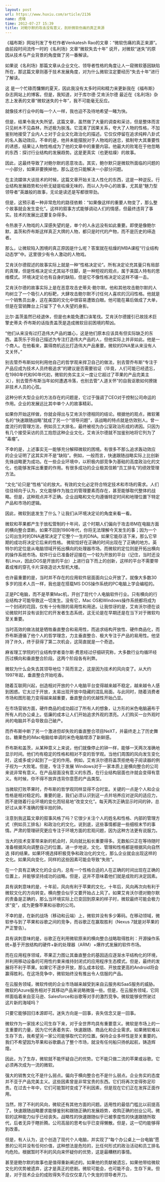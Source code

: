 ```yaml
---
layout: post
url: https://www.huxiu.com/article/2136
name: 虎嗅
time: 2012-07-27 15:39
title: 对鲍尔默的攻击没有意义，剖析微软伤痛的真正来源
---
```

《福布斯》网站刊发了专栏作者Venkatesh Rao的文章：“微软伤痛的真正来源”。由前段时间流传一时的《名利场》文章“微软失去十年” 说开，对微软“迷失”的原因从技术与产业背景的角度做了另一番解读。

如果说《名利场》那篇文章从企业文化、领导者性格的角度让人一窥微软基因缺陷所在，那这篇文章则基于技术发展角度，对为什么微软注定要经历“失去十年”进行了解读。

这 是一个忙碌而慵懒的夏天，因此我没有太多时间和精力来更新我在《福布斯》杂志网站上的博客。但是，我知道，对于库尔德·艾肯沃尔德 最近在《名利场》杂志上发表的文章“微软迷失的十年”，我不可能毫无反应。

就像技术行业中的每一个人一样，我也迫不及待地希望一睹为快。

但是，结果令我大失所望。这篇文章，虽然做了大量的调查和采访，但是整体而言只见树木不见森林，所述极为肤浅。它混淆了因果关系，夸大了人物的性格，不加鉴别地接受了业内人士对于企业文化政治化的描述。它仅仅停留在追求纯粹八卦式的名人轰动效应。不幸的是，他并未能摆脱对于人物戏的迷恋，抵制夸大其重要性的诱惑，结果让人物性格成为了他的文章中的重要内容。他最大的败笔在于他忽略的东西：探讨行业结构的发展趋势。这是更真实（也更枯燥）的故事。

因此，这最终导致了对鲍尔默的恶意攻击。其实，鲍尔默只是微软所面临的问题的一小部分，如果非要换掉他，那么这也只能解决一小部分问题。

在主流媒体大谈技术的时候，这篇文章开始关注人性化的东西，这是一种逆反。行业结构发展趋势和分析无疑是枯燥无味的，而以人为中心的故事，尤其是“魅力型领导者”英雄般的故事，无论是读还是写都很带劲。

但是，这预示着一种非常危险的路径依赖：“如果像这样的重要人物变了，那么整个故事就会发生变化”。这样的叙事方式能够调动人们的情感，但最终违背了事实。技术的发展比这要复杂得多。

令热衷于人物戏的人深感失望的是，单个的人永远没有如此重要。即使是像鲍尔默、盖茨和乔布斯这样真正大牌的人物，都只是时代的产物，而不是历史的缔造者。

那么，让微软陷入困境的真正原因是什么呢？答案就在枯燥的MBA课程“行业结构动态学”中。这里很少有令人激动的人物戏。

艾肯沃尔德叙述的故事实际上就是一种“性格决定论”。所有决定论充其量只有局部的真理，但是性格决定论尤其站不住脚，是一种短视的观点，属于美国人特有的思维模式。环境决定论也有自身的缺陷，但是它不像性格决定论这样不堪一击。

艾肯沃尔德的故事实际上是在恶意攻击史蒂夫·鲍尔默。他和其他攻击鲍尔默的人均树立了一个吸引人的标靶，大肆攻击鲍尔默不讨任何人喜欢的沉闷性格。他就是一个销售员出身，这在美国的文化中很容易遭致白眼。他可能在幕后做成了大单，但是在营销舞台上只留下了令人失望的身影。

比尔·盖茨虽然已经退休，但是也未能免遭口诛笔伐。艾肯沃尔德援引已故技术巨擎史蒂夫·乔布斯的话指责盖茨是造成微软目前困境的帮凶。

“他们从来没有过打造伟大产品的雄心，这是他们原本应该具有但实际缺乏的东西。盖茨乐于将自己描述为专注打造伟大产品的人，但他实际上并非如此。他是一个商人。在他看来，赢得商机远比打造伟大产品重要。微软的DNA里从来没有人文关怀。”

别去管乔布斯如何利用他自己的哲学观来捍卫自己的做法，别去管乔布斯“专注于产品应成为技术人员终极追求”的建议是否需要验证（毕竟，人们可能已经遗忘，在1980年代和90年代初，微软的务实主义一度让它超过了苹果的产品完美主义），别去管乔布斯当年如何遭遇冷落，也别去管“人道关怀”的自我讴歌如何撩拨非技术人员的心弦。

这种分析大型企业的方法存在的问题是，它过于强调了CEO对于控制公司命运的作用。企业的发展远比其中单个人的故事精彩。

如果你开始这样做，你就会得出与艾肯沃尔德相同的结论。根据他的观点，微软著名的“快速跟随战略”就成了另一个“领导问题”，该战略的特点就是仿效别人。曾一度流行的管理方法，例如员工大排名，最终被视为办公室政治形成的诱因。只因为有几个接受采访的员工抱怨这种企业文化，艾肯沃尔德就不加鉴别地将它列为了 “毒瘤”。

不幸的是，上述事实无一能够充分解释微软的困境。有很多不那么追求轰动效应 的企业证明了这其实并不是“缺陷”。例如，一般而言，快速跟随战略实际上比创新先锋战略更为成功。在一些企业环境中，以积极内部竞争为基础的高度政治化的文化，也能够发挥出重要的作用。有很多成功的企业极其信赖“员工排名”的绩效管理方法。

“文化”论只是“性格”论的放大。有效的文化必定符合特定技术和市场的需求。人们往往倾向于认为，文化能够作为独立的管理要素而存在，甚至能够取代整体的战略。但是，这种观点并不正确。企业战略和文化均遵循特定时间和地理位置下特定产品和市场的逻辑。

因此，微软到底发生了什么？让我们从环境决定论的角度来看一看。

微软和苹果都产生于放松管制的十年间，这个时期人们偏向于攻击IBM在电脑方面的横向整合垄断。如果不回到1980年代，你将无法理解今天发生的事；因为一个公司出生时的DNA通常决定了它整个一生的DNA。如果它能存活下来，那么它早期的成功将决定它后来的性格。 微软恰好在正确的时间出现在了正确的地方。英特尔的定位是从电脑领域开拓出横向的处理器市场。而微软的定位则是开拓出横向的操作系统市场。软件行业已准备好迎接在一个较为开放的平台（记住，当时还没有Linux，因此DOS是开放的平台）上进行自下而上的创新，这样的平台不需要带着成堆的穿孔卡片深夜造访大型机大楼。

也许最重要的是，当时并不存在的应用软件层面面向公众开放了。就像大多数30多岁的技术人员一样，我也是在搭载MS DOS操作系统的PC电脑上学会编程的。

正是PC电脑，而不是苹果Mac机，开创了现代个人电脑软件行业。只有横向的行业结构才可能导致这一切发生。没有它，Mac OS和Windows操作系统都将成为一个封闭的花园，仅有十分有限的易用性和用途。让我惊讶的是，艾肯沃尔德在谈论微软时并没有谈到它的开发者生态系统，这无论是在早期还是在当下对于微软均至关重要。

当时高效的做法就是牺牲垂直整合和易用性，而追求结构开放性、硬件商品化，而乔布斯遵循了他个人的哲学理念，力主垂直整合、极大专注于产品的易用性。他坚持了许久，终于获得了第二次机会，这简直就是一个奇迹。

麻省理工学院的行业结构学者查尔斯·费恩经过仔细研究称，大多数行业均循环经历过横向和垂直整合阶段。这两个阶段各有利弊。

微软为什么会失去其领导地位？简而言之，这是因为技术的风向变了。从大约1997年起，垂直整合开始吃香。

随着互联网兴起，创造相对开放的个人电脑平台变得越来越不稳定，越来越令人感到困惑。它太过于开放，太易出现开放中隐藏的混乱局面。与此同时，随着消费者市场和图形能力变得越来越重要，垂直整合的优越性开始凸显。

在市场营销方面，硬件商品的成功超过了所有人的想象，让方形的米色电脑遍布于所有人的办公桌上。低廉的成本让人们开始追求外观的漂亮。人们购买一台外观时尚的电脑并不会导致自己破产。

而乔布斯中断了另一个激进但却失败的垂直整合项目NeXT，并最终走上了历史舞台。糖果色的iMac电脑给单调的米色电脑增添了新鲜感。

乔布斯和盖茨，从某种意义上来说，他们就像停止的钟一样，能够一天两次准确地显示时间。他们均有稳定的性格和相对不变的哲学观。当他们周围的风向发生变化时，这或多或少起到了一定的作用。例如，艾肯沃尔德将盖茨拒绝电子阅读器的例子视为一大败笔。但是，专注于发展 Windows对于一家本质上是横向整合的公司来说非常有意义。在产品层面没有意义的东西，在行业结构层面也许就会变得有意义。有时候，你不得不放弃违背你意愿的产品类型。

当微软打败苹果时，乔布斯的哲学观同样显得不合时宜。关键的一点是个人和企业性格是相对稳定的。重要的是，我们必须认识到这一点并培养应对逆风的适应力，而不是随着行业环境的变化而轻易地“改变文化”。每天两次正确显示时间的钟，总好过从来不准确的慢半拍的钟。

注意到我这篇文章的叙事风格了吗？它很少关注个人的姓名和性格、内部的管理方式（例如员工排名）和政治化的文化。说到底，这些事情都是一些细枝末节的事情。严肃的管理研究更应专注于环境方面的宏观问题，因为这种方法更有说服力。

当大的技术变革带来新的机会时，风向就比船长重要得多。无数船只正在等待随时准备根据风向调整自己的位置。进一步地说，文化、管理和性格都是根据风向自然选 择的结果。如果环境选择积极竞争和政治化的文化，那么企业就会出现这样的文化。如果风向变化，同样的这些因素可能会导致“失败”。

在一个具有正确文化的企业内，总有一个性格合适的人在正确的时间出现在正确的位置上，并能够坚持成功的战略。但是，这并不意味着他们就是成败的决定因素。

具有讽刺意味的是，十年前，风向有利于苹果的文化，十年后，风向再次向有利于微软文化的方向转变。横向整合似乎又要开始占上风了。如果艾肯沃尔德对鲍尔默的责备是正确的，那么当环境实际上已变回到原来的样子时，微软最终可能会极力求“变”，成为更像苹果和谷歌的公司。

不幸的是，在新的战场（移动和云端）上，微软并没有多少筹码。在移动领域，微软参与到了苹果和谷歌之间的竞争，而谷歌正在赢取胜利（Nexus 7就是对苹果的严正警告）。

具有讽刺意味的是，谷歌正在利用微软原来的横向整合战略取得胜利：开源操作系统+基于开放结构的硬件+新的处理器（ARM）+爆炸式发展的软件市场。

而在应用程序领域，苹果正力图让其垂直整合的基因适应逐渐水平结构化的环境，并利用移动设备的可用性约束来维持封闭式的应用程序生态模式。但是，最终的发展将不利于苹果。如果它不逐步开放，那么成本较低、开放度更高的Android将会赢得胜利。在这场竞争中，微软始终没有推出令人信服的产品。

在云服务领域，微软传统的企业市场越来越受到来自云服务和SaaS服务的威胁。微软的Azure服务相对于其移动产品来说略微强一些。但是，在云服务领域，它同样面临着来自亚马逊、Salesforce和谷歌等对手的激烈竞争。微软能够安然驶过这片新的海域吗？

只要它能够回归本源即可。迷失方向是一回事，丧失信念又是一回事。

微软作为一家技术公司生存下来，对于全世界均具有重要意义。微软是市场上的一支重要的力量，因为它代表着务实、快速跟随、商品化和企业需求。如果微软难以生存下去，我希望另一家公司能够取代它的位置。保持企业多样性是至关重要的。我们不希望因为苹果和谷歌霸占了整个市场，就没有任何船只扬帆起航，铸造辉煌。

因此，为了生存，微软就不能怀疑自己的优势。它不能只做二流的苹果或谷歌。它必须再次成为一流的微软。

强大的销售文化不是什么弱点。偏向于横向整合也不是什么弱点。企业务实的态度并不亚于产品完美主义。这些因素曾是非常宝贵的东西。它们将再次变得弥足珍贵。在过去十年中，它们可能暂时变成了不利因素，但是现在它们正在发挥正面作用。

当然，除了不利的风向，微软还有其他方面的问题。适用性的最低门槛比以前提高了。快速跟随战略要求能够鉴别和跟随正确的发展趋势，收购正确的创业公司。微软的这种能力似乎已经丧失。战略性的快速跟随似乎已被季度性的快速跟随所取代，后者无异于瞎折腾。公司高层的思考似乎已变得懒散。但是，这一切均能够得到改善。

但是，有人认为，这个创造了现代个人电脑，并实现了“每个办公桌上一台电脑”愿景的公司并没有任何价值，这种想法是危险的，比任何形式的政治活动和员工排名均危险。根据暂时不利的风向来怀疑你的优势，这是最糟糕的事情。

甚至是鲍尔默的故事也是值得重新阐述的。如果他的贡献被遗忘，如果他带给微软文化的优势被遗弃，这才是真正的悲剧。微软可能会，也可能不会，生存下来。但是，对于技术企业的成败得失不应仅仅拿几个失宠的领导者开刀。

